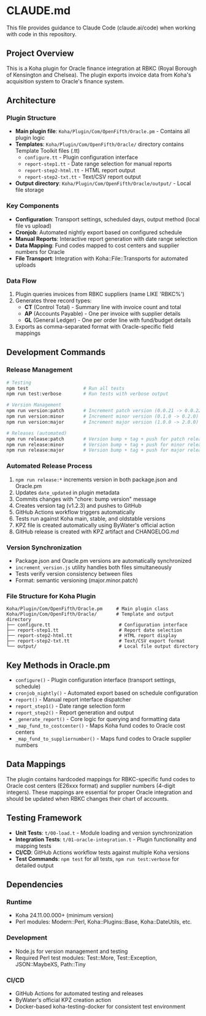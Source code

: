 # CLAUDE.md

This file provides guidance to Claude Code (claude.ai/code) when working with code in this repository.

## Project Overview

This is a Koha plugin for Oracle finance integration at RBKC (Royal Borough of Kensington and Chelsea). The plugin exports invoice data from Koha's acquisition system to Oracle's finance system.

## Architecture

### Plugin Structure

- **Main plugin file**: `Koha/Plugin/Com/OpenFifth/Oracle.pm` - Contains all plugin logic
- **Templates**: `Koha/Plugin/Com/OpenFifth/Oracle/` directory contains Template Toolkit files (.tt)
  - `configure.tt` - Plugin configuration interface
  - `report-step1.tt` - Date range selection for manual reports
  - `report-step2-html.tt` - HTML report output
  - `report-step2-txt.tt` - Text/CSV report output
- **Output directory**: `Koha/Plugin/Com/OpenFifth/Oracle/output/` - Local file storage

### Key Components

- **Configuration**: Transport settings, scheduled days, output method (local file vs upload)
- **Cronjob**: Automated nightly export based on configured schedule
- **Manual Reports**: Interactive report generation with date range selection
- **Data Mapping**: Fund codes mapped to cost centers and supplier numbers for Oracle
- **File Transport**: Integration with Koha::File::Transports for automated uploads

### Data Flow

1. Plugin queries invoices from RBKC suppliers (name LIKE 'RBKC%')
2. Generates three record types:
   - **CT** (Control Total) - Summary line with invoice count and total
   - **AP** (Accounts Payable) - One per invoice with supplier details
   - **GL** (General Ledger) - One per order line with fund/budget details
3. Exports as comma-separated format with Oracle-specific field mappings

## Development Commands

### Release Management

```bash
# Testing
npm test                    # Run all tests
npm run test:verbose        # Run tests with verbose output

# Version Management
npm run version:patch       # Increment patch version (0.0.21 -> 0.0.22)
npm run version:minor       # Increment minor version (0.1.0 -> 0.2.0)
npm run version:major       # Increment major version (1.0.0 -> 2.0.0)

# Releases (automated)
npm run release:patch       # Version bump + tag + push for patch release
npm run release:minor       # Version bump + tag + push for minor release
npm run release:major       # Version bump + tag + push for major release
```

### Automated Release Process

1. `npm run release:*` increments version in both package.json and Oracle.pm
2. Updates `date_updated` in plugin metadata
3. Commits changes with "chore: bump version" message
4. Creates version tag (v1.2.3) and pushes to GitHub
5. GitHub Actions workflow triggers automatically
6. Tests run against Koha main, stable, and oldstable versions
7. KPZ file is created automatically using ByWater's official action
8. GitHub release is created with KPZ artifact and CHANGELOG.md

### Version Synchronization

- Package.json and Oracle.pm versions are automatically synchronized
- `increment_version.js` utility handles both files simultaneously
- Tests verify version consistency between files
- Format: semantic versioning (major.minor.patch)

### File Structure for Koha Plugin

```
Koha/Plugin/Com/OpenFifth/Oracle.pm     # Main plugin class
Koha/Plugin/Com/OpenFifth/Oracle/       # Template and output directory
├── configure.tt                         # Configuration interface
├── report-step1.tt                      # Report date selection
├── report-step2-html.tt                 # HTML report display
├── report-step2-txt.tt                  # Text/CSV export format
└── output/                              # Local file output directory
```

## Key Methods in Oracle.pm

- `configure()` - Plugin configuration interface (transport settings, schedule)
- `cronjob_nightly()` - Automated export based on schedule configuration
- `report()` - Manual report interface dispatcher
- `report_step1()` - Date range selection form
- `report_step2()` - Report generation and output
- `_generate_report()` - Core logic for querying and formatting data
- `_map_fund_to_costcenter()` - Maps Koha fund codes to Oracle cost centers
- `_map_fund_to_suppliernumber()` - Maps fund codes to Oracle supplier numbers

## Data Mappings

The plugin contains hardcoded mappings for RBKC-specific fund codes to Oracle cost centers (E26xxx format) and supplier numbers (4-digit integers). These mappings are essential for proper Oracle integration and should be updated when RBKC changes their chart of accounts.

## Testing Framework

- **Unit Tests**: `t/00-load.t` - Module loading and version synchronization
- **Integration Tests**: `t/01-oracle-integration.t` - Plugin functionality and mapping tests
- **CI/CD**: GitHub Actions workflow tests against multiple Koha versions
- **Test Commands**: `npm test` for all tests, `npm run test:verbose` for detailed output

## Dependencies

### Runtime

- Koha 24.11.00.000+ (minimum version)
- Perl modules: Modern::Perl, Koha::Plugins::Base, Koha::DateUtils, etc.

### Development

- Node.js for version management and testing
- Required Perl test modules: Test::More, Test::Exception, JSON::MaybeXS, Path::Tiny

### CI/CD

- GitHub Actions for automated testing and releases
- ByWater's official KPZ creation action
- Docker-based koha-testing-docker for consistent test environment

